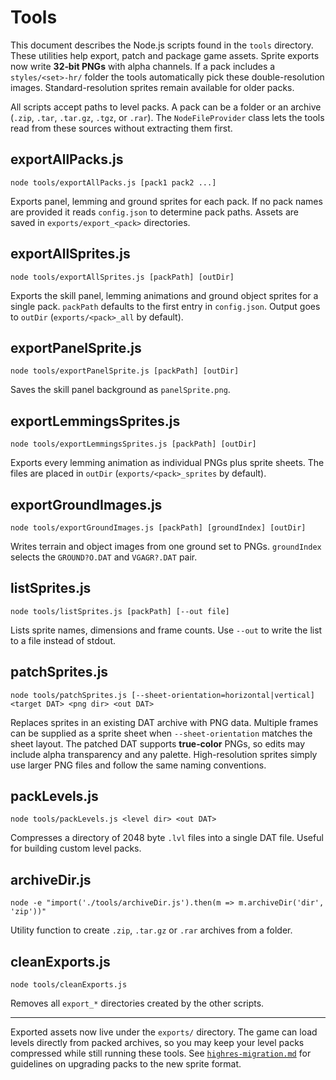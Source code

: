 # Tools

This document describes the Node.js scripts found in the `tools` directory. These utilities help export,
patch and package game assets.  Sprite exports now write **32‑bit PNGs** with
alpha channels. If a pack includes a `styles/<set>-hr/` folder the tools
automatically pick these double-resolution images.  Standard-resolution sprites
remain available for older packs.

All scripts accept paths to level packs. A pack can be a folder or an archive
(`.zip`, `.tar`, `.tar.gz`, `.tgz`, or `.rar`). The `NodeFileProvider` class lets
the tools read from these sources without extracting them first.

## exportAllPacks.js

```
node tools/exportAllPacks.js [pack1 pack2 ...]
```

Exports panel, lemming and ground sprites for each pack. If no pack names are
provided it reads `config.json` to determine pack paths. Assets are saved in
`exports/export_<pack>` directories.

## exportAllSprites.js

```
node tools/exportAllSprites.js [packPath] [outDir]
```

Exports the skill panel, lemming animations and ground object sprites for a
single pack. `packPath` defaults to the first entry in `config.json`. Output goes
to `outDir` (`exports/<pack>_all` by default).

## exportPanelSprite.js

```
node tools/exportPanelSprite.js [packPath] [outDir]
```

Saves the skill panel background as `panelSprite.png`.

## exportLemmingsSprites.js

```
node tools/exportLemmingsSprites.js [packPath] [outDir]
```

Exports every lemming animation as individual PNGs plus sprite sheets. The files
are placed in `outDir` (`exports/<pack>_sprites` by default).

## exportGroundImages.js

```
node tools/exportGroundImages.js [packPath] [groundIndex] [outDir]
```

Writes terrain and object images from one ground set to PNGs. `groundIndex`
selects the `GROUND?O.DAT` and `VGAGR?.DAT` pair.

## listSprites.js

```
node tools/listSprites.js [packPath] [--out file]
```

Lists sprite names, dimensions and frame counts. Use `--out` to write the list
to a file instead of stdout.

## patchSprites.js

```
node tools/patchSprites.js [--sheet-orientation=horizontal|vertical] <target DAT> <png dir> <out DAT>
```

Replaces sprites in an existing DAT archive with PNG data. Multiple frames can
be supplied as a sprite sheet when `--sheet-orientation` matches the sheet
layout.  The patched DAT supports **true‑color** PNGs, so edits may include
alpha transparency and any palette.  High-resolution sprites simply use larger
PNG files and follow the same naming conventions.

## packLevels.js

```
node tools/packLevels.js <level dir> <out DAT>
```

Compresses a directory of 2048 byte `.lvl` files into a single DAT file. Useful
for building custom level packs.

## archiveDir.js

```
node -e "import('./tools/archiveDir.js').then(m => m.archiveDir('dir', 'zip'))"
```

Utility function to create `.zip`, `.tar.gz` or `.rar` archives from a folder.

## cleanExports.js

```
node tools/cleanExports.js
```

Removes all `export_*` directories created by the other scripts.

---

Exported assets now live under the `exports/` directory. The game can load levels
directly from packed archives, so you may keep your level packs compressed while
still running these tools.  See [`highres-migration.md`](highres-migration.md)
for guidelines on upgrading packs to the new sprite format.
